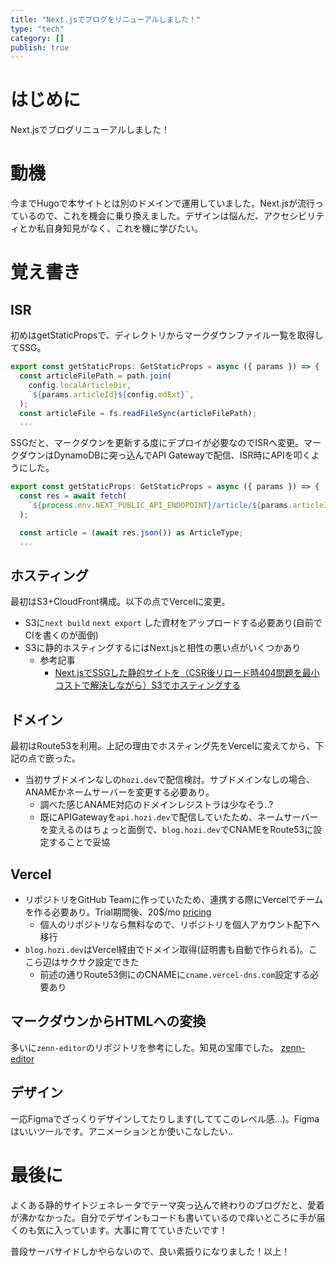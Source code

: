 ```yaml
---
title: "Next.jsでブログをリニューアルしました！"
type: "tech"
category: []
publish: true
---
```


# はじめに
Next.jsでブログリニューアルしました！

# 動機
今までHugoで本サイトとは別のドメインで運用していました。Next.jsが流行っているので、これを機会に乗り換えました。デザインは悩んだ、アクセシビリティとか私自身知見がなく、これを機に学びたい。

# 覚え書き
## ISR
初めはgetStaticPropsで、ディレクトリからマークダウンファイル一覧を取得してSSG。

```typescript
export const getStaticProps: GetStaticProps = async ({ params }) => {
  const articleFilePath = path.join(
    config.localArticleDir,
    `${params.articleId}${config.mdExt}`,
  );
  const articleFile = fs.readFileSync(articleFilePath);
  ...
```

SSGだと、マークダウンを更新する度にデプロイが必要なのでISRへ変更。マークダウンはDynamoDBに突っ込んでAPI Gatewayで配信、ISR時にAPIを叩くようにした。
```typescript
export const getStaticProps: GetStaticProps = async ({ params }) => {
  const res = await fetch(
    `${process.env.NEXT_PUBLIC_API_ENDOPOINT}/article/${params.articleId}`,
  );

  const article = (await res.json()) as ArticleType;
  ...
```

## ホスティング
最初はS3+CloudFront構成。以下の点でVercelに変更。
* S3に`next build` `next export` した資材をアップロードする必要あり(自前でCIを書くのが面倒)
* S3に静的ホスティングするにはNext.jsと相性の悪い点がいくつかあり
  * 参考記事
    * [Next.jsでSSGした静的サイトを（CSR後リロード時404問題を最小コストで解決しながら）S3でホスティングする](https://qiita.com/ryokkkke/items/1478a022b220bf6e61ff)

## ドメイン
最初はRoute53を利用。上記の理由でホスティング先をVercelに変えてから、下記の点で嵌った。

* 当初サブドメインなしの`hozi.dev`で配信検討。サブドメインなしの場合、ANAMEかネームサーバーを変更する必要あり。
  * 調べた感じANAME対応のドメインレジストラは少なそう..?
  * 既にAPIGatewayを`api.hozi.dev`で配信していたため、ネームサーバーを変えるのはちょっと面倒で、`blog.hozi.dev`でCNAMEをRoute53に設定することで妥協

## Vercel
* リポジトリをGitHub Teamに作っていたため、連携する際にVercelでチームを作る必要あり。Trial期間後、20$/mo [pricing](https://vercel.com/pricing)
  * 個人のリポジトリなら無料なので、リポジトリを個人アカウント配下へ移行
* `blog.hozi.dev`はVercel経由でドメイン取得(証明書も自動で作られる)。ここら辺はサクサク設定できた
  * 前述の通りRoute53側にのCNAMEに`cname.vercel-dns.com`設定する必要あり

## マークダウンからHTMLへの変換
多いに`zenn-editor`のリポジトリを参考にした。知見の宝庫でした。
[zenn-editor](https://github.com/zenn-dev/zenn-editor)

## デザイン
一応Figmaでざっくりデザインしてたりします(しててこのレベル感...)。Figmaはいいツールです。アニメーションとか使いこなしたい..

# 最後に
よくある静的サイトジェネレータでテーマ突っ込んで終わりのブログだと、愛着が沸かなかった。自分でデザインもコードも書いているので痒いところに手が届くのも気に入っています。大事に育てていきたいです！

普段サーバサイドしかやらないので、良い素振りになりました！以上！
